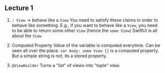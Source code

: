 ## Lecture 1
1. `: View` -> behave like a `View`
    You need to satisfy these claims in order to behave like something. 
    E.g., if you want to behave like a `View`, you need to be able to return some other `View` (hence the `some View`)
    SwiftUI is all about the `View`
    
2. Computed Property
    Value of the variable is computed everytime. 
    Can be seen all over the place.
    `var body: some View {}` is a computed property. But a simple string is not, its a stored property.

3. `@ViewBuilder`
    Turns a "list" of views into "tuple" view.
    

